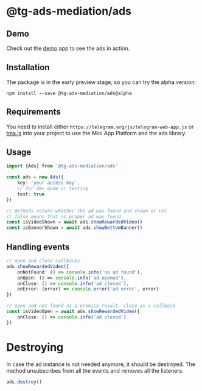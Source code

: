 # @tg-ads-mediation/ads

## Demo

Check out the [demo](https://t.me/AdsInMiniAppsDemoBot/DemoApp) app to see the ads in action.

## Installation

The package is in the early preview stage, so you can try the alpha version:

`npm install --save @tg-ads-mediation/ads@alpha`

## Requirements

You need to install either `https://telegram.org/js/telegram-web-app.js` or [tma.js](https://github.com/Telegram-Mini-Apps/tma.js) into your project to use the Mini App Platform and the ads library.

## Usage

```typescript
import {Ads} from '@tg-ads-mediation/ads'

const ads = new Ads({
    key: 'your-access-key',
    // for dev mode or testing
    test: true
})

// methods return whether the ad was found and shown or not
// false means that no proper ad was found
const isVideoShown = await ads.showRewardedVideo()
const isBannerShown = await ads.showBottomBanner()
```

## Handling events

```typescript
// open and close callbacks
ads.showRewardedVideo({
    onNotFound: () => console.info('no ad found'),
    onOpen: () => console.info('ad opened'),
    onClose: () => console.info('ad closed'),
    onError: (error) => console.error('ad error', error)
})

// open and not found as a promise result, close as a callback
const isVideoOpen = await ads.showRewardedVideo({
    onClose: () => console.info('ad closed')
})
```


# Destroying

In case the ad instance is not needed anymore, it should be destroyed. The method unsubscribes from all the events and removes all the listeners.

```typescript
ads.destroy()
```
